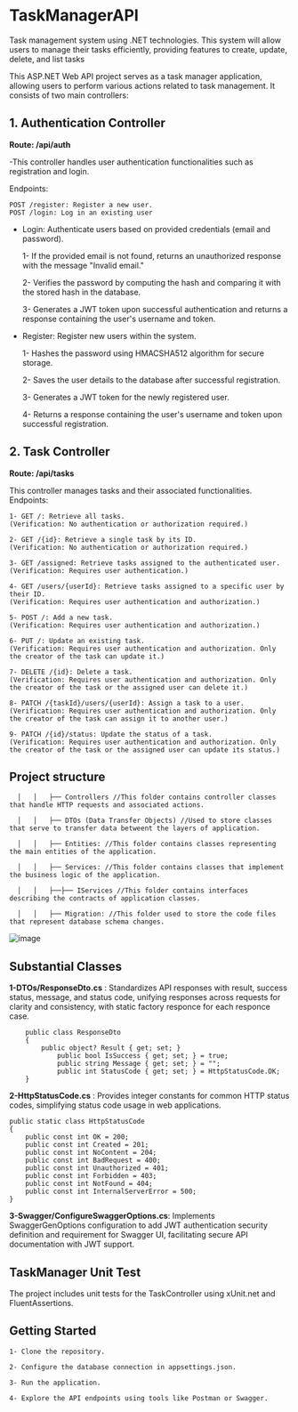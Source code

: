 # TaskManagerAPI
Task management system using .NET technologies. This system will allow users to manage their tasks efficiently, providing features to create, update, delete, and list tasks

This ASP.NET Web API project serves as a task manager application, allowing users to perform various actions related to task management. It consists of two main controllers:

## 1. Authentication Controller
**Route: /api/auth**

-This controller handles user authentication functionalities such as registration and login.

Endpoints:

	POST /register: Register a new user.
	POST /login: Log in an existing user
 
- Login: Authenticate users based on provided credentials (email and password).

 
	1- If the provided email is not found, returns an unauthorized response with the message "Invalid email."
	  
	2- Verifies the password by computing the hash and comparing it with the stored hash in the database.
	  
	3- Generates a JWT token upon successful authentication and returns a response containing the user's username and token.
  

- Register: Register new users within the system.


	1- Hashes the password using HMACSHA512 algorithm for secure storage.
	
	2- Saves the user details to the database after successful registration.
	
	3- Generates a JWT token for the newly registered user.
	
	4- Returns a response containing the user's username and token upon successful registration.

## 2. Task Controller

**Route: /api/tasks**

This controller manages tasks and their associated functionalities.
Endpoints:

	1- GET /: Retrieve all tasks. 
 	(Verification: No authentication or authorization required.)
	
	2- GET /{id}: Retrieve a single task by its ID. 
 	(Verification: No authentication or authorization required.)
	
	3- GET /assigned: Retrieve tasks assigned to the authenticated user. 
 	(Verification: Requires user authentication.)
	
	4- GET /users/{userId}: Retrieve tasks assigned to a specific user by their ID. 
 	(Verification: Requires user authentication and authorization.)
	
	5- POST /: Add a new task.
 	(Verification: Requires user authentication and authorization.)
  
	6- PUT /: Update an existing task.
	(Verification: Requires user authentication and authorization. Only the creator of the task can update it.)
 
	7- DELETE /{id}: Delete a task.
	(Verification: Requires user authentication and authorization. Only the creator of the task or the assigned user can delete it.)
 
	8- PATCH /{taskId}/users/{userId}: Assign a task to a user.
 	(Verification: Requires user authentication and authorization. Only the creator of the task can assign it to another user.)
	
	9- PATCH /{id}/status: Update the status of a task.
 	(Verification: Requires user authentication and authorization. Only the creator of the task or the assigned user can update its status.)


## Project structure

      
      │   │   ├── Controllers //This folder contains controller classes that handle HTTP requests and associated actions.
      
      │   │   ├── DTOs (Data Transfer Objects) //Used to store classes that serve to transfer data betweent the layers of application.
      
      │   │   ├── Entities: //This folder contains classes representing the main entities of the application.
      
      │   │   ├── Services: //This folder contains classes that implement the business logic of the application.
      
      │   │   ├──├── IServices //This folder contains interfaces describing the contracts of application classes.

      │   │   ├── Migration: //This folder used to store the code files that represent database schema changes.

![image](https://github.com/AbdennourHsn/TaskManager/assets/119530347/68a8de11-4d09-40bd-9a8c-b525e7df36f6)


## Substantial Classes
**1-DTOs/ResponseDto.cs** : Standardizes API responses with result, success status, message, and status code, unifying responses across requests for clarity and consistency, with static factory responce for each responce case.

		public class ResponseDto
  		{
			public object? Result { get; set; }
		        public bool IsSuccess { get; set; } = true;
		        public string Message { get; set; } = "";
		        public int StatusCode { get; set; } = HttpStatusCode.OK;
		}

**2-HttpStatusCode.cs** : Provides integer constants for common HTTP status codes, simplifying status code usage in web applications.

	public static class HttpStatusCode
	{
        public const int OK = 200;
        public const int Created = 201;
        public const int NoContent = 204;
        public const int BadRequest = 400;
        public const int Unauthorized = 401;
        public const int Forbidden = 403;
        public const int NotFound = 404;
        public const int InternalServerError = 500;
    }

**3-Swagger/ConfigureSwaggerOptions.cs**: Implements SwaggerGenOptions configuration to add JWT authentication security definition and requirement for Swagger UI, facilitating secure API documentation with JWT support.




## TaskManager Unit Test

The project includes unit tests for the TaskController using xUnit.net and FluentAssertions.


## Getting Started

	1- Clone the repository.
	
	2- Configure the database connection in appsettings.json.
	
	3- Run the application.
	
	4- Explore the API endpoints using tools like Postman or Swagger.
 

